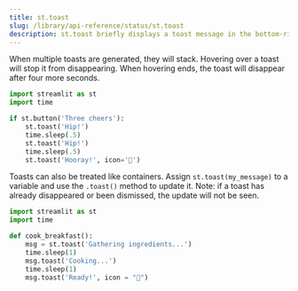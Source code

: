 ```yaml
---
title: st.toast
slug: /library/api-reference/status/st.toast
description: st.toast briefly displays a toast message in the bottom-right corner
---
```


<Autofunction function="streamlit.toast" />

When multiple toasts are generated, they will stack. Hovering over a toast will
stop it from disappearing. When hovering ends, the toast will disappear after
four more seconds.

```python
import streamlit as st
import time

if st.button('Three cheers'):
    st.toast('Hip!')
    time.sleep(.5)
    st.toast('Hip!')
    time.sleep(.5)
    st.toast('Hooray!', icon='🎉')
```

<Cloud src="https://doc-status-toast1.streamlit.app/?embed=true" height="300" />

Toasts can also be treated like containers. Assign `st.toast(my_message)` to a variable
and use the `.toast()` method to update it. Note: if a toast has already disappeared
or been dismissed, the update will not be seen.

```python
import streamlit as st
import time

def cook_breakfast():
    msg = st.toast('Gathering ingredients...')
    time.sleep(1)
    msg.toast('Cooking...')
    time.sleep(1)
    msg.toast('Ready!', icon = "🥞")
```

<Cloud src="https://doc-status-toast2.streamlit.app/?embed=true" height="200" />
